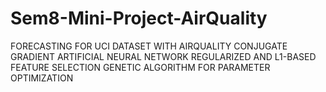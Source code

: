 # Sem8-Mini-Project-AirQuality


FORECASTING FOR UCI DATASET WITH AIRQUALITY
CONJUGATE GRADIENT ARTIFICIAL NEURAL NETWORK
REGULARIZED AND L1-BASED FEATURE SELECTION
GENETIC ALGORITHM FOR PARAMETER OPTIMIZATION
